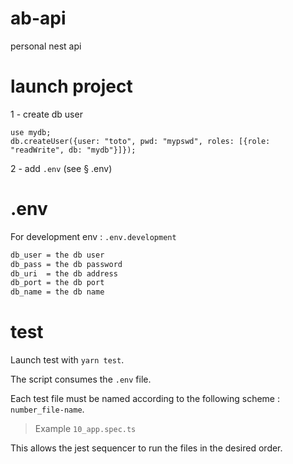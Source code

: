 # ab-api

personal nest api

# launch project

1 - create db user
```mongojs
use mydb;
db.createUser({user: "toto", pwd: "mypswd", roles: [{role: "readWrite", db: "mydb"}]});
```

2 - add `.env` (see § .env)

# .env

For development env : `.env.development`

```bash
db_user = the db user
db_pass = the db password
db_uri  = the db address
db_port = the db port
db_name = the db name 
```

# test

Launch test with `yarn test`.

The script consumes the `.env` file.

Each test file must be named according to the following scheme : `number_file-name`.

> Example `10_app.spec.ts`

This allows the jest sequencer to run the files in the desired order.

